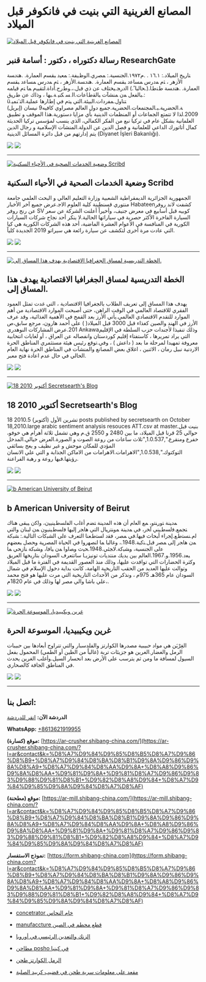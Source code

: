 # المصانع الغرينية التي بنيت في فانكوفر قبل الميلاد

<a href="https://swt.shibang-china.com/?l=ar&img&k=%D8%A7%D9%84%D9%85%D8%B5%D8%A7%D9%86%D8%B9+%D8%A7%D9%84%D8%BA%D8%B1%D9%8A%D9%86%D9%8A%D8%A9+%D8%A7%D9%84%D8%AA%D9%8A+%D8%A8%D9%86%D9%8A%D8%AA+%D9%81%D9%8A+%D9%81%D8%A7%D9%86%D9%83%D9%88%D9%81%D8%B1+%D9%82%D8%A8%D9%84+%D8%A7%D9%84%D9%85%D9%8A%D9%84%D8%A7%D8%AF" target="_blank">![المصانع الغرينية التي بنيت في فانكوفر قبل الميلاد](http://static.shibang-china.com/all-800x300/1413.jpg)</a>

## رسالة دكتوراه ، دكتور : أسامة قنبر ResearchGate
ﺘﺎﺭﻴﺦ ﺍﻟﻤﻴﻼﺩ.: ١٦.١ . .ﻡ١٩٧٢.ﺍﻟﺠﻨﺴﻴﺔ.: ﻤﺼﺭﻱ.ﺍﻟﻭﻅﻴﻔﺔ.: ﻤﻌﻴﺩ ﺒﻘﺴﻡ ﺍﻟﻌﻤﺎﺭﺓ. .ﻫﻨﺩﺴﺔ ﺍﻷﺯﻫﺭ ، ﺜﻡ ﻤﺩﺭﺱ ﻤﺴﺎﻋﺩ ﺒﻘﺴﻡ ﺍﻟﻌﻤﺎﺭﺓ. .ﻫﻨﺩﺴﺔ.ﺍﻷﺯﻫﺭ ، ﺜﻡ ﻤﺩﺭﺱ ﻤﺴﺎﻋﺩ ﺒﻘﺴﻡ ﺍﻟﻌﻤﺎﺭﺓ. .ﻫﻨﺩﺴﺔ ﻁﻨﻁﺎ.(.ﺤﺎﻟﻴﺎﹰ.) ﺍﻟﺩﺭﺠ.ﻴﺨﺘﻠﻑ ﻋﻥ ﺫﻱ ﻗﺒل.،.ﻭﻁﺭﺡ.ﺃﺩﺍﺓ.ﻟﺘﻘﻴﻴﻡ ﻤﺎ ﺘﻡ ﻗﻴﺎﻤﻪ ﺒﺎﻟﻔﻌل ﻤﻥ ﻤﻨﺸﺂﺕ ﺒﺎﻟﻘﻁﺎﻋﺎﺕ.ﺍﻟ ﺴ ﻜﻨﻴ ﺔ.ﺒﻬﺎ ، ﻭﺫﻟﻙ ﻋﻥ ﻁﺭﻴﻕ.: ü.ﺘﻨﺎﻭل.ﻤﻔﺭﺩﺍﺕ.ﺍﻟﺒﻴﺌﺔ.ﺍﻟﺘﻲ ﻴﺘﻡ ﻓﻲ ﺇﻁﺎﺭﻫﺎ ﻋﻤﻠﻴﺔ.ﺍﻟﺘﹶﻨﻤﻴ ﺔ.ﺍﻟﺤﻀﺭﻴﺔ.ﺒ.ﺎﻟﻤﺠﺘﻤﻌﺎﺕ.ﺍﻟﺤﻀﺭﻴﺔ.جميع دول العالم مصراوي كافيه9 نيسان (إبريل) 2009.لذا لا تتمتع الجماعات أو المنظمات الدينية بأي مزايا دستورية.هذا الموقف و تطبيق العلمانية بشكل عام في تركيا نبع من الفكر الكمالي، الذي ينسب لمؤسس تركيا الحديثة كمال أتاتورك الداعي للعلمانية و فصل الدين عن الدولة.المنشآت الإسلامية و رجال الدين يتم إدارتهم من قبل دائرة المسائل الدينية (Diyanet İşleri Bakanlığı).


<a href="https://whatsapp.shibangsoft.com/WhatsApp.php" target="_blank" title="WhatsApp">![](http://static.shibang-china.com/icon/whatsapp.png)</a> <a href="https://swt.shibang-china.com/?l=ar&icon&k=%D8%A7%D9%84%D9%85%D8%B5%D8%A7%D9%86%D8%B9+%D8%A7%D9%84%D8%BA%D8%B1%D9%8A%D9%86%D9%8A%D8%A9+%D8%A7%D9%84%D8%AA%D9%8A+%D8%A8%D9%86%D9%8A%D8%AA+%D9%81%D9%8A+%D9%81%D8%A7%D9%86%D9%83%D9%88%D9%81%D8%B1+%D9%82%D8%A8%D9%84+%D8%A7%D9%84%D9%85%D9%8A%D9%84%D8%A7%D8%AF" target="_blank">![](http://static.shibang-china.com/icon/chat-ar.png)</a>

---

<a href="https://swt.shibang-china.com/?l=ar&img&k=%D8%A7%D9%84%D9%85%D8%B5%D8%A7%D9%86%D8%B9+%D8%A7%D9%84%D8%BA%D8%B1%D9%8A%D9%86%D9%8A%D8%A9+%D8%A7%D9%84%D8%AA%D9%8A+%D8%A8%D9%86%D9%8A%D8%AA+%D9%81%D9%8A+%D9%81%D8%A7%D9%86%D9%83%D9%88%D9%81%D8%B1+%D9%82%D8%A8%D9%84+%D8%A7%D9%84%D9%85%D9%8A%D9%84%D8%A7%D8%AF" target="_blank">![وضعية الخدمات الصحية في الأحياء السكنية Scribd](http://static.shibang-china.com/all-800x300/1525.jpg)</a>

## وضعية الخدمات الصحية في الأحياء السكنية Scribd
اﻟﺠﻤﮭﻮرﯾﺔ اﻟﺠﺰاﺋﺮﯾﺔ اﻟﺪﯾﻤﻘﺮاﻃﯿﺔ اﻟﺸﻌﺒﯿﺔ وزارة اﻟﺘﻌﻠﯿﻢ اﻟﻌﺎﻟﻲ و اﻟﺒﺤﺚ اﻟﻌﻠﻤﻲ ﺟﺎﻣﻌﺔ ﻣﻨﺘﻮري ﻗﺴﻨﻄﯿﻨﺔ ﻛﻠﯿﺔ اﻟﻌﻠﻮم اﻻﺟ.عرض جميع آخر الأخبار Habateenكشفت لاند روفر عن رنج روفر SV كوبيه قبل أسابيع في معرض جنيف، وأخيراً أعلنت الشركة عن سعر السيارة الفاخرة الأكثر حصرية في سياراتها الحالية.لا ينكر أحد نجاح شركات السيارات الكورية في المنافسة في الأعوام العشرة الماضية، أحد هذه الشركات الكورية هي كيا التي عادت مرة أخرى لتكشف عن سيارة رائعة هي سيراتو 2019 الجديدة كلياً.


<a href="https://whatsapp.shibangsoft.com/WhatsApp.php" target="_blank" title="WhatsApp">![](http://static.shibang-china.com/icon/whatsapp.png)</a> <a href="https://swt.shibang-china.com/?l=ar&icon&k=%D8%A7%D9%84%D9%85%D8%B5%D8%A7%D9%86%D8%B9+%D8%A7%D9%84%D8%BA%D8%B1%D9%8A%D9%86%D9%8A%D8%A9+%D8%A7%D9%84%D8%AA%D9%8A+%D8%A8%D9%86%D9%8A%D8%AA+%D9%81%D9%8A+%D9%81%D8%A7%D9%86%D9%83%D9%88%D9%81%D8%B1+%D9%82%D8%A8%D9%84+%D8%A7%D9%84%D9%85%D9%8A%D9%84%D8%A7%D8%AF" target="_blank">![](http://static.shibang-china.com/icon/chat-ar.png)</a>

---

<a href="https://swt.shibang-china.com/?l=ar&img&k=%D8%A7%D9%84%D9%85%D8%B5%D8%A7%D9%86%D8%B9+%D8%A7%D9%84%D8%BA%D8%B1%D9%8A%D9%86%D9%8A%D8%A9+%D8%A7%D9%84%D8%AA%D9%8A+%D8%A8%D9%86%D9%8A%D8%AA+%D9%81%D9%8A+%D9%81%D8%A7%D9%86%D9%83%D9%88%D9%81%D8%B1+%D9%82%D8%A8%D9%84+%D8%A7%D9%84%D9%85%D9%8A%D9%84%D8%A7%D8%AF" target="_blank">![الخطة التدريسية لمساق الجغرافيا الاقتصادية يهدف هذا المساق إلى.](http://static.shibang-china.com/all-800x300/993.jpg)</a>

## الخطة التدريسية لمساق الجغرافيا الاقتصادية يهدف هذا المساق إلى.
يهدف هذا المساق إلى تعريف الطلاب بالجغرافيا الاقتصادية ، التي غدت تمثل العمود الفقري للاقتصاد العالمي في الوقت الراهن، حتى أصبحت الموارد الاقتصادية من أهم الموارد للتقدم الاقتصادي العالمي.يأتي الأرز بعد القمح في الأهمية الغذائية، وقد عرف الأرز في الهند والصين كغذاء قبل 3000 قبل الميلاد( ) على أحمد هارون، مرجع سابق،ص 201.عرض المشاركات النوهدري Ankawaوذلك تنفيذا لأجندات حزب السلطة في الإقليم التي يراد تمريرها ، كاستفتاء إقليم كوردستان وانفصاله عن العراق ، أو لغايات انتخابية معروفة تمهيدا لمرحلة ما بعد ( داعش ) ، وفي.توقع رئيس هيئة مستثمري المناطق الحرة الاردنية نبيل رمان ، الاثنين ، اغلاق بعض المصانع والمنشآت في المناطق الحرة نهاية العام الحالي في حال عدم اعادة فتح معبر.


<a href="https://whatsapp.shibangsoft.com/WhatsApp.php" target="_blank" title="WhatsApp">![](http://static.shibang-china.com/icon/whatsapp.png)</a> <a href="https://swt.shibang-china.com/?l=ar&icon&k=%D8%A7%D9%84%D9%85%D8%B5%D8%A7%D9%86%D8%B9+%D8%A7%D9%84%D8%BA%D8%B1%D9%8A%D9%86%D9%8A%D8%A9+%D8%A7%D9%84%D8%AA%D9%8A+%D8%A8%D9%86%D9%8A%D8%AA+%D9%81%D9%8A+%D9%81%D8%A7%D9%86%D9%83%D9%88%D9%81%D8%B1+%D9%82%D8%A8%D9%84+%D8%A7%D9%84%D9%85%D9%8A%D9%84%D8%A7%D8%AF" target="_blank">![](http://static.shibang-china.com/icon/chat-ar.png)</a>

---

<a href="https://swt.shibang-china.com/?l=ar&img&k=%D8%A7%D9%84%D9%85%D8%B5%D8%A7%D9%86%D8%B9+%D8%A7%D9%84%D8%BA%D8%B1%D9%8A%D9%86%D9%8A%D8%A9+%D8%A7%D9%84%D8%AA%D9%8A+%D8%A8%D9%86%D9%8A%D8%AA+%D9%81%D9%8A+%D9%81%D8%A7%D9%86%D9%83%D9%88%D9%81%D8%B1+%D9%82%D8%A8%D9%84+%D8%A7%D9%84%D9%85%D9%8A%D9%84%D8%A7%D8%AF" target="_blank">![18 أكتوبر 2010 Secretsearth&#39;s Blog](http://static.shibang-china.com/all-800x300/443.jpg)</a>

## 18 أكتوبر 2010 Secretsearth&#39;s Blog
18 تشرين الأول (أكتوبر) 2010.5 posts published by secretsearth on October 18,2010.large arabic sentiment analysis resouces ATT.csv at master.بنيت قبل حوالي 25 قرنا قبل الميلاد، ما بين 2480 و 2550 ق.م وهي تشمل ثلاثة أهرام هي خوفو، خفرع ومنقرع.&quot;,1.0.537,&quot;ثلاث ساعات من روعة الصوت و الصورة.العرض خيالي.المدخل المؤدي للمكان موحش و غير نظيف و يعج بسائقي التوكتوك.&quot;,1.0.538,&quot;الاهرامات.الاهرامات من الاماكن الجذابة و التي علي الانسان رؤيتها.فبها روعة و رهبة الفراعنة.


<a href="https://whatsapp.shibangsoft.com/WhatsApp.php" target="_blank" title="WhatsApp">![](http://static.shibang-china.com/icon/whatsapp.png)</a> <a href="https://swt.shibang-china.com/?l=ar&icon&k=%D8%A7%D9%84%D9%85%D8%B5%D8%A7%D9%86%D8%B9+%D8%A7%D9%84%D8%BA%D8%B1%D9%8A%D9%86%D9%8A%D8%A9+%D8%A7%D9%84%D8%AA%D9%8A+%D8%A8%D9%86%D9%8A%D8%AA+%D9%81%D9%8A+%D9%81%D8%A7%D9%86%D9%83%D9%88%D9%81%D8%B1+%D9%82%D8%A8%D9%84+%D8%A7%D9%84%D9%85%D9%8A%D9%84%D8%A7%D8%AF" target="_blank">![](http://static.shibang-china.com/icon/chat-ar.png)</a>

---

<a href="https://swt.shibang-china.com/?l=ar&img&k=%D8%A7%D9%84%D9%85%D8%B5%D8%A7%D9%86%D8%B9+%D8%A7%D9%84%D8%BA%D8%B1%D9%8A%D9%86%D9%8A%D8%A9+%D8%A7%D9%84%D8%AA%D9%8A+%D8%A8%D9%86%D9%8A%D8%AA+%D9%81%D9%8A+%D9%81%D8%A7%D9%86%D9%83%D9%88%D9%81%D8%B1+%D9%82%D8%A8%D9%84+%D8%A7%D9%84%D9%85%D9%8A%D9%84%D8%A7%D8%AF" target="_blank">![b American University of Beirut](http://static.shibang-china.com/all-800x300/1526.jpg)</a>

## b American University of Beirut
ﻤدﻴﻨﺔ ﺘورﻨﺘو، ﻤﻊ اﻟﻌﻟم أن ﻫذه اﻟﻤدﻴﻨﺔ ﺘﻀم أﻏﻟب اﻟﻔﻟﺴطﻴﻨﻴﻴن، وﻟﮐن ﻴﺒﻘﯽ ﻫﻨﺎك ﺘﺠﻤﻊ.ﻓﻟﺴطﻴﻨﻲ آﺨر، ﻓﻲ ﻤدﻴﻨﺔ ﻤوﻨﺘرﻴﺎل اﻟﺘﻲ ﻫﺎﺠر إﻟﻴﻬﺎ ﻓﻟﺴطﻴﻨﻴون ﻤن ﻟﺒﻨﺎن واﻟﺘﻲ ﻟم.ﻨﺴﺘطﻊ.إﺠراء أﺒﺤﺎث ﻓﻴﻬﺎ.ﻓﻲ ﻤﺼر، ﻓﻘد اﺴﺘطﻌﻨﺎ اﻟﺘﻌرف ﻋﻟﯽ اﻟﺸﺒﮐﺎت اﻟﺘﺎﻟﻴﺔ.: ﺸﺒﮐﺔ ﻤن ﻫﺎﺠر إﻟﯽ ﻤﺼر ﻗﺒل.ﻨﮐﺒﺔ.1948.، وﻏﺎﻟﺒﺎ ﻤﺎ اﻨﺼﻬروا ﻓﻲ اﻟﺤﻴﺎة اﻟﻤﺼرﻴﺔ وﺤﺼل ﺒﻌﻀﻬم ﻋﻟﯽ اﻟﺠﻨﺴﻴﺔ، وﺸﺒﮐﺔ.ﻻﺠﺌﻲ.1948.ﺤﻴث وﺼﻟوا ﻤن ﻴﺎﻓﺎ، وﺸﺒﮐﺔ ﻨﺎزﺤﻲ ﻤﺎ ﺒﻌد.1956.و.1967.العالم بين يديك منتديات تونيزيـا ساتتعرف السودان بتاريخها العريق وكثرة الحضارات التي توافدت عليها، وذلك منذ العصور القديمة في الفترة ما قبل الميلاد وتوالت عليها العديد من الحقب التاريخية الهامة، كانت بداية دخول الإسلام في شمال السودان عام 365هـ 975م ، ونذكر من الأحداث التاريخية التي مرت عليها هو فتح محمد علي باشا والي مصر لها وذلك في عام 1820م،.


<a href="https://whatsapp.shibangsoft.com/WhatsApp.php" target="_blank" title="WhatsApp">![](http://static.shibang-china.com/icon/whatsapp.png)</a> <a href="https://swt.shibang-china.com/?l=ar&icon&k=%D8%A7%D9%84%D9%85%D8%B5%D8%A7%D9%86%D8%B9+%D8%A7%D9%84%D8%BA%D8%B1%D9%8A%D9%86%D9%8A%D8%A9+%D8%A7%D9%84%D8%AA%D9%8A+%D8%A8%D9%86%D9%8A%D8%AA+%D9%81%D9%8A+%D9%81%D8%A7%D9%86%D9%83%D9%88%D9%81%D8%B1+%D9%82%D8%A8%D9%84+%D8%A7%D9%84%D9%85%D9%8A%D9%84%D8%A7%D8%AF" target="_blank">![](http://static.shibang-china.com/icon/chat-ar.png)</a>

---

<a href="https://swt.shibang-china.com/?l=ar&img&k=%D8%A7%D9%84%D9%85%D8%B5%D8%A7%D9%86%D8%B9+%D8%A7%D9%84%D8%BA%D8%B1%D9%8A%D9%86%D9%8A%D8%A9+%D8%A7%D9%84%D8%AA%D9%8A+%D8%A8%D9%86%D9%8A%D8%AA+%D9%81%D9%8A+%D9%81%D8%A7%D9%86%D9%83%D9%88%D9%81%D8%B1+%D9%82%D8%A8%D9%84+%D8%A7%D9%84%D9%85%D9%8A%D9%84%D8%A7%D8%AF" target="_blank">![غرين ويكيبيديا، الموسوعة الحرة](http://static.shibang-china.com/all-800x300/380.jpg)</a>

## غرين ويكيبيديا، الموسوعة الحرة
الغِرْيَن هي مواد حبيبية مصدرها الكوارتز والفلدسبار والتي تتراوح أبعادها بين حبيبات الرمل والغضار.الغرين هو جزيئات تربة (غالباً من الطين أو الطمي) المحمول بفعل السيول لمسافة ما ومن ثم يترسب على الأرض بعد انحسار السيل.وأغلب الغرين يحدث في المناطق الجافة كالصحاري.

<a href="https://whatsapp.shibangsoft.com/WhatsApp.php" target="_blank" title="WhatsApp">![](http://static.shibang-china.com/icon/whatsapp.png)</a> <a href="https://swt.shibang-china.com/?l=ar&icon&k=%D8%A7%D9%84%D9%85%D8%B5%D8%A7%D9%86%D8%B9+%D8%A7%D9%84%D8%BA%D8%B1%D9%8A%D9%86%D9%8A%D8%A9+%D8%A7%D9%84%D8%AA%D9%8A+%D8%A8%D9%86%D9%8A%D8%AA+%D9%81%D9%8A+%D9%81%D8%A7%D9%86%D9%83%D9%88%D9%81%D8%B1+%D9%82%D8%A8%D9%84+%D8%A7%D9%84%D9%85%D9%8A%D9%84%D8%A7%D8%AF" target="_blank">![](http://static.shibang-china.com/icon/chat-ar.png)</a>

---
## اتصل بنا:

**الدردشة الآن:** [انقر للدردشة](https://swt.shibang-china.com?l=ar&contact&k=%D8%A7%D9%84%D9%85%D8%B5%D8%A7%D9%86%D8%B9+%D8%A7%D9%84%D8%BA%D8%B1%D9%8A%D9%86%D9%8A%D8%A9+%D8%A7%D9%84%D8%AA%D9%8A+%D8%A8%D9%86%D9%8A%D8%AA+%D9%81%D9%8A+%D9%81%D8%A7%D9%86%D9%83%D9%88%D9%81%D8%B1+%D9%82%D8%A8%D9%84+%D8%A7%D9%84%D9%85%D9%8A%D9%84%D8%A7%D8%AF)

**WhatsApp:**  [+8613621919955](https://whatsapp.shibangsoft.com/WhatsApp.php)

**موقع (كسارة):** [https://ar-crusher.shibang-china.com/](https://ar-crusher.shibang-china.com/?l=ar&contact&k=%D8%A7%D9%84%D9%85%D8%B5%D8%A7%D9%86%D8%B9+%D8%A7%D9%84%D8%BA%D8%B1%D9%8A%D9%86%D9%8A%D8%A9+%D8%A7%D9%84%D8%AA%D9%8A+%D8%A8%D9%86%D9%8A%D8%AA+%D9%81%D9%8A+%D9%81%D8%A7%D9%86%D9%83%D9%88%D9%81%D8%B1+%D9%82%D8%A8%D9%84+%D8%A7%D9%84%D9%85%D9%8A%D9%84%D8%A7%D8%AF)

**موقع (مطحنة):** [https://ar-mill.shibang-china.com/](https://ar-mill.shibang-china.com/?l=ar&contact&k=%D8%A7%D9%84%D9%85%D8%B5%D8%A7%D9%86%D8%B9+%D8%A7%D9%84%D8%BA%D8%B1%D9%8A%D9%86%D9%8A%D8%A9+%D8%A7%D9%84%D8%AA%D9%8A+%D8%A8%D9%86%D9%8A%D8%AA+%D9%81%D9%8A+%D9%81%D8%A7%D9%86%D9%83%D9%88%D9%81%D8%B1+%D9%82%D8%A8%D9%84+%D8%A7%D9%84%D9%85%D9%8A%D9%84%D8%A7%D8%AF)

**نموذج الاستفسار:** [https://form.shibang-china.com](https://form.shibang-china.com?l=ar&contact&k=%D8%A7%D9%84%D9%85%D8%B5%D8%A7%D9%86%D8%B9+%D8%A7%D9%84%D8%BA%D8%B1%D9%8A%D9%86%D9%8A%D8%A9+%D8%A7%D9%84%D8%AA%D9%8A+%D8%A8%D9%86%D9%8A%D8%AA+%D9%81%D9%8A+%D9%81%D8%A7%D9%86%D9%83%D9%88%D9%81%D8%B1+%D9%82%D8%A8%D9%84+%D8%A7%D9%84%D9%85%D9%8A%D9%84%D8%A7%D8%AF)

* [concetrator خام النحاس](../30/concetrator%20%D8%AE%D8%A7%D9%85%20%D8%A7%D9%84%D9%86%D8%AD%D8%A7%D8%B3.md)

* [manufaccture قطع محطم في الصين](../27/manufaccture%20%D9%82%D8%B7%D8%B9%20%D9%85%D8%AD%D8%B7%D9%85%20%D9%81%D9%8A%20%D8%A7%D9%84%D8%B5%D9%8A%D9%86.md)

* [الزنك والتعدين الرئيسي في أوروبا](../29/%D8%A7%D9%84%D8%B2%D9%86%D9%83%20%D9%88%D8%A7%D9%84%D8%AA%D8%B9%D8%AF%D9%8A%D9%86%20%D8%A7%D9%84%D8%B1%D8%A6%D9%8A%D8%B3%D9%8A%20%D9%81%D9%8A%20%D8%A3%D9%88%D8%B1%D9%88%D8%A8%D8%A7.md)

* [مطاحن posho في كينيا](../30/%D9%85%D8%B7%D8%A7%D8%AD%D9%86%20posho%20%D9%81%D9%8A%20%D9%83%D9%8A%D9%86%D9%8A%D8%A7.md)

* [الرمل الكوارتز طحن](../30/%D8%A7%D9%84%D8%B1%D9%85%D9%84%20%D8%A7%D9%84%D9%83%D9%88%D8%A7%D8%B1%D8%AA%D8%B2%20%D8%B7%D8%AD%D9%86.md)

* [مقعد على معلومات سرية طحن في قضيب كربيد الصلبة](../28/%D9%85%D9%82%D8%B9%D8%AF%20%D8%B9%D9%84%D9%89%20%D9%85%D8%B9%D9%84%D9%88%D9%85%D8%A7%D8%AA%20%D8%B3%D8%B1%D9%8A%D8%A9%20%D8%B7%D8%AD%D9%86%20%D9%81%D9%8A%20%D9%82%D8%B6%D9%8A%D8%A8%20%D9%83%D8%B1%D8%A8%D9%8A%D8%AF%20%D8%A7%D9%84%D8%B5%D9%84%D8%A8%D8%A9.md)